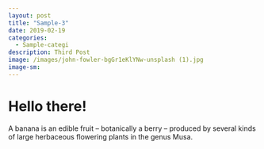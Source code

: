 ```yaml
---
layout: post
title: "Sample-3"
date: 2019-02-19
categories:
  - Sample-categi
description: Third Post
image: /images/john-fowler-bgGr1eKlYNw-unsplash (1).jpg
image-sm:
---
```


# Hello there!
A banana is an edible fruit – botanically a berry – produced by several kinds
of large herbaceous flowering plants in the genus Musa.
